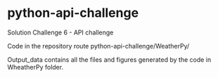 # python-api-challenge
Solution Challenge 6 - API challenge

Code in the repository route
python-api-challenge/WeatherPy/

Output_data contains all the files and figures generated by the code in WheatherPy folder.